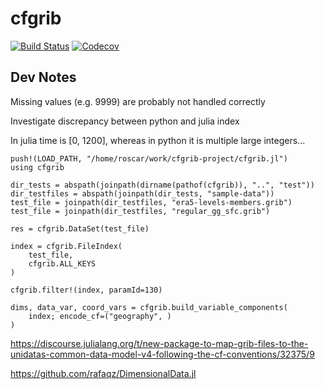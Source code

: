 # cfgrib

[![Build Status](https://travis-ci.com/robertrosca/cfgrib.jl.svg?branch=master)](https://travis-ci.com/robertrosca/cfgrib.jl)
[![Codecov](https://codecov.io/gh/robertrosca/cfgrib.jl/branch/master/graph/badge.svg)](https://codecov.io/gh/robertrosca/cfgrib.jl)

## Dev Notes

Missing values (e.g. 9999) are probably not handled correctly

Investigate discrepancy between python and julia index

In julia time is [0, 1200], whereas in python it is multiple
large integers...


```
push!(LOAD_PATH, "/home/roscar/work/cfgrib-project/cfgrib.jl")
using cfgrib

dir_tests = abspath(joinpath(dirname(pathof(cfgrib)), "..", "test"))
dir_testfiles = abspath(joinpath(dir_tests, "sample-data"))
test_file = joinpath(dir_testfiles, "era5-levels-members.grib")
test_file = joinpath(dir_testfiles, "regular_gg_sfc.grib")

res = cfgrib.DataSet(test_file)

index = cfgrib.FileIndex(
    test_file,
    cfgrib.ALL_KEYS
)

cfgrib.filter!(index, paramId=130)

dims, data_var, coord_vars = cfgrib.build_variable_components(
    index; encode_cf=("geography", )
)
```

https://discourse.julialang.org/t/new-package-to-map-grib-files-to-the-unidatas-common-data-model-v4-following-the-cf-conventions/32375/9

https://github.com/rafaqz/DimensionalData.jl
